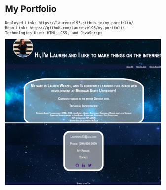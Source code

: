 # My Portfolio
```
Deployed Link: https://laurenzel93.github.io/my-portfolio/
Repo Link: https://github.com/Laurenzel93/my-portfolio 
Technologies Used: HTML, CSS, and JavaScript

```
![Screenshot](assets/portfolio1.png)
![Screenshot](assets/portfolio2.png)
